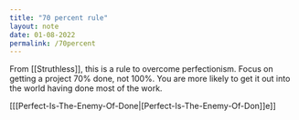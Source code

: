 ```yaml
---
title: "70 percent rule"
layout: note
date: 01-08-2022
permalink: /70percent
---
```


From [[Struthless]], this is a rule to overcome perfectionism. Focus on getting a project 70% done, not 100%. You are more likely to get it out into the world having done most of the work. 

[[[Perfect-Is-The-Enemy-Of-Done|[Perfect-Is-The-Enemy-Of-Don]]e]]